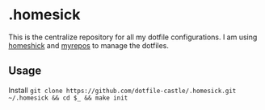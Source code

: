 # .homesick
This is the centralize repository for all my dotfile configurations. I am using [homeshick](https://github.com/andsens/homeshick) and [myrepos](https://github.com/joeyh/myrepos) to manage the dotfiles.

## Usage
Install
`git clone https://github.com/dotfile-castle/.homesick.git ~/.homesick && cd $_ && make init`
